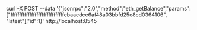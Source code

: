 curl -X POST --data '{"jsonrpc":"2.0","method":"eth_getBalance","params":["fffffffffffffffffffffffffffffffebaaedce6af48a03bbfd25e8cd0364106", "latest"],"id":1}' http://localhost:8545
